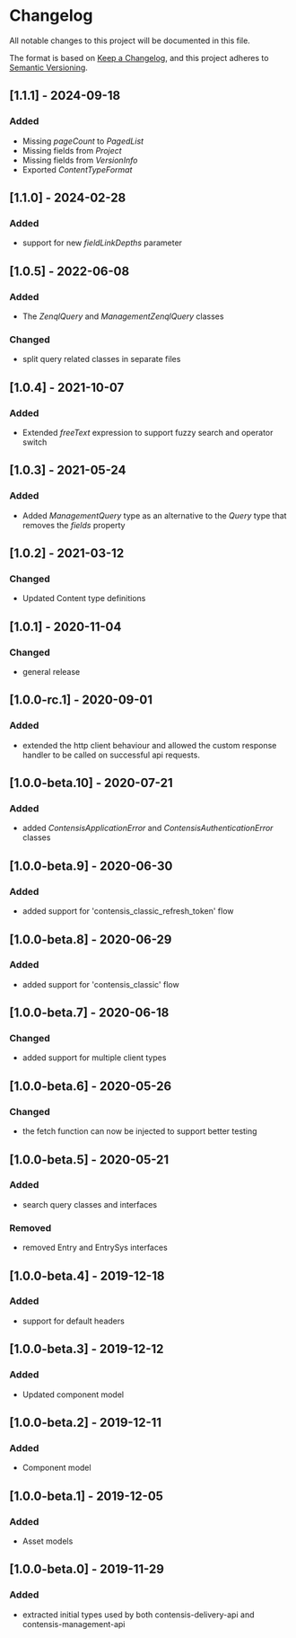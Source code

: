 # Changelog
All notable changes to this project will be documented in this file.

The format is based on [Keep a Changelog](https://keepachangelog.com/en/1.0.0/),
and this project adheres to [Semantic Versioning](https://semver.org/spec/v2.0.0.html).

## [1.1.1] - 2024-09-18
### Added
 - Missing *pageCount* to *PagedList*
 - Missing fields from *Project*
 - Missing fields from *VersionInfo*
 - Exported *ContentTypeFormat* 

## [1.1.0] - 2024-02-28
### Added
- support for new *fieldLinkDepths* parameter

## [1.0.5] - 2022-06-08
### Added
- The *ZenqlQuery* and *ManagementZenqlQuery* classes
### Changed
- split query related classes in separate files

## [1.0.4] - 2021-10-07
### Added
- Extended *freeText* expression to support fuzzy search and operator switch

## [1.0.3] - 2021-05-24
### Added
- Added *ManagementQuery* type as an alternative to the *Query* type that removes the *fields* property

## [1.0.2] - 2021-03-12
### Changed
- Updated Content type definitions

## [1.0.1] - 2020-11-04
### Changed
- general release

## [1.0.0-rc.1] - 2020-09-01
### Added
- extended the http client behaviour and allowed the custom response handler to be called on successful api requests.

## [1.0.0-beta.10] - 2020-07-21
### Added
- added *ContensisApplicationError* and *ContensisAuthenticationError* classes

## [1.0.0-beta.9] - 2020-06-30
### Added
- added support for 'contensis_classic_refresh_token' flow

## [1.0.0-beta.8] - 2020-06-29
### Added
- added support for 'contensis_classic' flow

## [1.0.0-beta.7] - 2020-06-18
### Changed
- added support for multiple client types

## [1.0.0-beta.6] - 2020-05-26
### Changed
- the fetch function can now be injected to support better testing

## [1.0.0-beta.5] - 2020-05-21
### Added
- search query classes and interfaces
### Removed
- removed Entry and EntrySys interfaces

## [1.0.0-beta.4] - 2019-12-18
### Added
- support for default headers

## [1.0.0-beta.3] - 2019-12-12
### Added
- Updated component model

## [1.0.0-beta.2] - 2019-12-11
### Added
- Component model

## [1.0.0-beta.1] - 2019-12-05
### Added
- Asset models

## [1.0.0-beta.0] - 2019-11-29
### Added
- extracted initial types used by both contensis-delivery-api and contensis-management-api